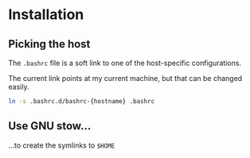 # Installation

## Picking the host

The `.bashrc` file is a soft link to one of the host-specific configurations. 

The current link points at my current machine, but that can be changed easily.

```bash
ln -s .bashrc.d/bashrc-{hostname} .bashrc
```

## Use GNU stow...
...to create the symlinks to `$HOME`
